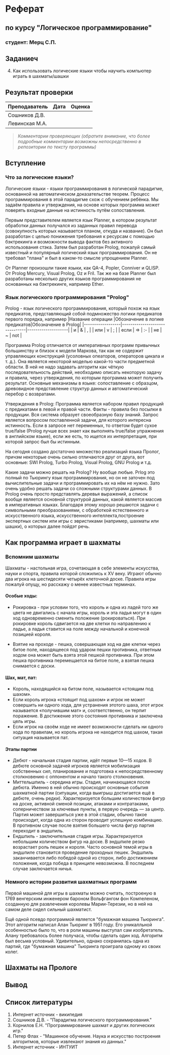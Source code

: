 # Реферат
## по курсу "Логическое программирование"

### студент: Мерц С.П.

## Заданиеч
4. Как использовать логические языки чтобы научить компьютер играть в шахматы/шашки 

## Результат проверки

| Преподаватель     | Дата         |  Оценка       |
|-------------------|--------------|---------------|
| Сошников Д.В. |              |               |
| Левинская М.А.|              |               |

> *Комментарии проверяющих (обратите внимание, что более подробные комментарии возможны непосредственно в репозитории по тексту программы)*


## Вступление

### Что за логические языки?
   
Логические языки - языки программирования в логической парадигме, основанной на автоматическом доказательстве теорем. Процесс программирования в этой парадигме схож с обучением ребёнка. Мы задаём правила и утверждения, на основе которых программа может поверять входные данные на истинность путём сопоставления.

Первым представителем является язык Planner, в котором результат обработки данных получался из заданных правил перевода (совокупность которых называется планом, откуда и название). Он был разработан с целью понижения требования к ресурсам с помощью бэктрекинга и возможности вывода фактов без активного использования стэка. Затем был разработан  Prolog, пожалуй самый известный и популярный логический язык программирования. Он не требовал "плана" и был в каком-то смысле упрощением Planner.

От Planner произошли такие языки, как  QA-4, Popler, Conniver и QLISP.
От Prolog Mercury, Visual Prolog, Oz и Fril. 
Так же на базе Planner был разработаны несколько других языков программирования не основанных на бэктрекинге, например Ether.

### Язык логического программирования "Prolog"

Prolog - язык логического программирования, который похож на язык предикатов, представляющий собой подмножество логики предикатов первого порядка, например 
|Название операции |Обозначение в логике предикатов|Обозначение в Prolog|
|------------------|-------------------------------|--------------------|
| и                |  &                            |  ,                 |
| или              |  v                            |  ;                 |
| если             |  =>                           |  :-                |
| не               |  ~                            |  not               |

Программа Prolog отличается от императивных программ привычных большинству и близок к модели Маркова, так как не содержит управляющих конструкций (усоловных опеаторов, операторов цикала и т. д.). Она является некоторой моделью какой-то части предметной области. В ней не надо задавать алгоритм как чёткую последовательность действий, необходимо описать некоторую задачу и правила, через утверждения, по которым программа может получить результат.
Основные механизмы в языке: сопоставление с образцом, древовидное представление структур данных и автоматический перебор с возвратами.

Утверждения в Prolog:
Программа является набором правил продукций с предикатами в левой и правой части. Факты - правила без посылки в продукции. Вся система образует своеобразную базу знаний. Запрос является вопросом поставленной задачи, для которого интересна истинность. Если в запросе нет переменных, то ответом будет сухое true/false (Prolog лучше всех знает как выполнять true/false упражнения в английском языке), если же есть, то ищется их интерпретация, при которой запрос был бы истинным.

На сегодня создано достаточно множество реализаций языка Пролог, причэм некоторые очень сильно отличаются друг от друга, вот основные: SWI Prolog, Turbo Prolog, Visual Prolog, GNU Prolog и т.д.

Какие задачи можно решать на Prolog? Ну вообще любые. Prlog это полный по Тьюрингу язык программирования, но он не заточен под вычислительные задачи и программировать их на нём не нужно. Зато очень удобно решать задачи со сложными структурами данных. В Prolog очень просто представлять деревья выражений, а список вообще является основной структурой данных, какой является массив в императивных языках. Благодаря этому хорошо решаются задачи с символьными преобразованиями, с обработкой естественного и искусственного языка, искусственного интеллекта,построение экспертных систем или игры с эвристиками (например, шахматы или шашки), о которых далее пойдэт речь.

## Как программа играет в шахматы
  
### Вспомним шахматы

Шахматы - настольная игра, сочетающая в себе элементы искусства, науки и спорта, правила которой сложились к XV веку. Играют обычно два игрока на шестидесяти четырёх клеточной доске.
Правила игры пожалуй опущу, но расскажу о менее известных терминах.

#### Особые ходы:
* Рокировка - при условии того, что король и одна из ладей того же цвета не двигались с начала игры, король и эта ладья могут в один ход одновременно сменить положение (рокироваться). При рокировке король сдвигается на две клетки по направлению к ладье, а ладья ставится на поле между начальной и конечной позицией короля. 

* Взятие на проходе - пешка, совершающая ход на две клетки через битое поле, находящееся под ударом пешки противника, ответным ходом она может быть взята этой пешкой противника. При этом пешка противника перемещается на битое поле, а взятая пешка снимается с доски.

#### Шах, мат, пат:
* Король, находящийся на битом поле, называется «стоящим под шахом».
* Если король игрока «стоящит под шахом» и игрок не может совершить ни одного хода, для устранения этотого шаха, этот игрок называется «получившим мат» и, соответственно, он терпит поражение. В достижение этого состояния противника и заключена цель игры.
* Если игрок на своём ходе не имеет возможности сделать ни одного хода по правилам, но король игрока не находится под шахом, такая ситуация называется пат.

#### Этапы партии
* Дебют - начальная стадия партии, идёт первые 10—15 ходов. В дебюте основной задачей игроков является мобилизация собственных сил, планирование и подготовка к непосредственному столкновению с оппонентом и начало такого столкновения. 
* Миттельшпиль - середина игры. Стадия, начинающаяся после дебюта. Именно в ней обычно происходят основные события шахматной партии (ситуации, когда выигрыш достигается ещё в дебюте, очень редки). Характеризуется большим количеством фигур на доске, активной сменой позиции, атаками и контратаками, соперничеством за ключевые пункты, в первую очередь — за центр. Партия может завершиться уже в этой стадии, обычно такое происходит, когда одна из сторон проводит успешную комбинацию. В противном случае после взятия большего числа фигур партия переходит в эндшпиль.
* Ендшпиль - заключительная стадия игры. Характеризуется небольшим количеством фигур на доске. В эндшпиле резко возрастает роль пешек и короля. Часто основной темой игры в эндшпиле становится проведение проходных пешек. Эндшпиль заканчивается либо победой одной из сторон, либо достижением положения, когда победа в принципе невозможна. В последнем случае заключается ничья.

### Немного истории развития шахматных программ

Первой машиной для игры в шахматы можно считать, построеную в 1769 венгерским инженером бароном Вольфгангом фон Компеленом, созданную для развлечения королевы Марии-Терезии, но в ней на самом деле сидел сильный шахматист.

Ещё одной псевдо программой является "бумажная машина Тьюринга". Этот алгоритм написал Алан Тьюринг в 1951 году. Его уникалльной особенностью было то, что в роли машины выступал сам изобретатель. Алану требовалось более получаса, чтобы сделать один ход. Алгоритм был весьма условный. Удивительно, однако сохранилась одна из партий, где "бумажная машина" Тьюринга проиграла одному из своих колег.

## Шахматы на Прологе

   

## Вывод

   

 ## Список литературы

1. Интернет источник - википедия
2. Сошников Д.В. - "Парадигма логического программирования."
3. Корнилов Е.Н. "Программирование шахмат и других логических игр."
4. Петер Флах - "Машинное обучение. Наука и искусство построения алгоритмов, которые извлекают знания из данных."
5.  Интернет источник - ИНТУИТ